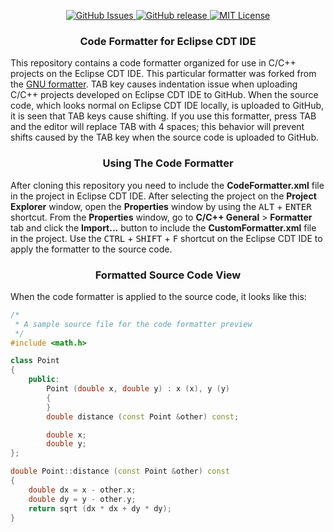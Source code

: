<p align="center">     
  <a href="https://github.com/sebetci/CodeFormatter/issues">
    <img src="https://img.shields.io/github/issues/sebetci/CodeFormatter.svg?style=flat" alt="GitHub Issues">
  </a>   
  
  <a href="https://github.com/sebetci/sebetci.github.io/releases">
    <img src="https://img.shields.io/github/release/sebetci/CodeFormatter" alt="GitHub release">
  </a>
  
  <a href="https://github.com/sebetci/sebetci.github.io/blob/master/LICENSE">
    <img src="https://img.shields.io/badge/license-MIT-blue.svg?style=flat" alt="MIT License">
  </a>
</p>

<div class="header">
    <h3 style="color:back;" align="center">Code Formatter for Eclipse CDT IDE</h3>
</div>

This repository contains a code formatter organized for use in C/C++ projects on the Eclipse CDT IDE. This particular formatter was forked from the [GNU formatter](https://www.gnu.org/prep/standards/html_node/Formatting.html). TAB key causes indentation issue when uploading C/C++ projects developed on Eclipse CDT IDE to GitHub. When the source code, which looks normal on Eclipse CDT IDE locally, is uploaded to GitHub, it is seen that TAB keys cause shifting. If you use this formatter, press TAB and the editor will replace TAB with 4 spaces; this behavior will prevent shifts caused by the TAB key when the source code is uploaded to GitHub.

<div class="header">
    <h3 style="color:back;" align="center">Using The Code Formatter</h3>
</div>

After cloning this repository you need to include the **CodeFormatter.xml** file in the project in Eclipse CDT IDE. After selecting the project on the **Project Explorer** window, open the **Properties** window by using the <kbd>ALT</kbd> + <kbd>ENTER</kbd> shortcut. From the **Properties** window, go to **C/C++ General** > **Formatter** tab and click the **Import...** button to include the **CustomFormatter.xml** file in the project. Use the <kbd>CTRL</kbd> + <kbd>SHIFT</kbd> + <kbd>F</kbd> shortcut on the Eclipse CDT IDE to apply the formatter to the source code.

<div class="header">
    <h3 style="color:back;" align="center">Formatted Source Code View</h3>
</div>

When the code formatter is applied to the source code, it looks like this:

```cpp
/*
 * A sample source file for the code formatter preview
 */
#include <math.h>

class Point
{
    public:
        Point (double x, double y) : x (x), y (y)
        {
        }
        double distance (const Point &other) const;

        double x;
        double y;
};

double Point::distance (const Point &other) const
{
    double dx = x - other.x;
    double dy = y - other.y;
    return sqrt (dx * dx + dy * dy);
}
```
